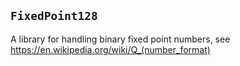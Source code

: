
## `FixedPoint128`

A library for handling binary fixed point numbers, see https://en.wikipedia.org/wiki/Q_(number_format)




